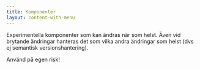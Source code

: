 ```yaml
---
title: Komponenter
layout: content-with-menu
---
```


Experimentella komponenter som kan ändras när som helst.
Även vid brytande ändringar hanteras det som vilka andra ändringar som helst (dvs ej semantisk versionshantering).

Använd på egen risk!
